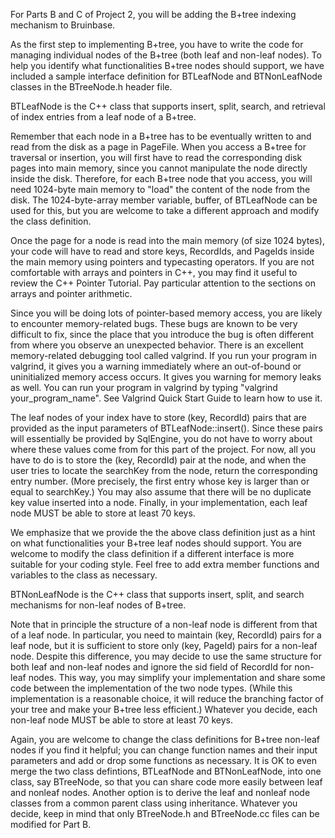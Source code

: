 For Parts B and C of Project 2, you will be adding the B+tree indexing mechanism to Bruinbase.

As the first step to implementing B+tree, you have to write the code for managing individual nodes of the B+tree (both leaf and non-leaf nodes). To help you identify what functionalities B+tree nodes should support, we have included a sample interface definition for BTLeafNode and BTNonLeafNode classes in the BTreeNode.h header file.

BTLeafNode is the C++ class that supports insert, split, search, and retrieval of index entries from a leaf node of a B+tree.

Remember that each node in a B+tree has to be eventually written to and read from the disk as a page in PageFile. When you access a B+tree for traversal or insertion, you will first have to read the corresponding disk pages into main memory, since you cannot manipulate the node directly inside the disk. Therefore, for each B+tree node that you access, you will need 1024-byte main memory to "load" the content of the node from the disk. The 1024-byte-array member variable, buffer, of BTLeafNode can be used for this, but you are welcome to take a different approach and modify the class definition.

Once the page for a node is read into the main memory (of size 1024 bytes), your code will have to read and store keys, RecordIds, and PageIds inside the main memory using pointers and typecasting operators. If you are not comfortable with arrays and pointers in C++, you may find it useful to review the C++ Pointer Tutorial. Pay particular attention to the sections on arrays and pointer arithmetic.

Since you will be doing lots of pointer-based memory access, you are likely to encounter memory-related bugs. These bugs are known to be very difficult to fix, since the place that you introduce the bug is often different from where you observe an unexpected behavior. There is an excellent memory-related debugging tool called valgrind. If you run your program in valgrind, it gives you a warning immediately where an out-of-bound or uninitialized memory access occurs. It gives you warning for memory leaks as well. You can run your program in valgrind by typing "valgrind your_program_name". See Valgrind Quick Start Guide to learn how to use it.

The leaf nodes of your index have to store (key, RecordId) pairs that are provided as the input parameters of BTLeafNode::insert(). Since these pairs will essentially be provided by SqlEngine, you do not have to worry about where these values come from for this part of the project. For now, all you have to do is to store the (key, RecordId) pair at the node, and when the user tries to locate the searchKey from the node, return the corresponding entry number. (More precisely, the first entry whose key is larger than or equal to searchKey.) You may also assume that there will be no duplicate key value inserted into a node. Finally, in your implementation, each leaf node MUST be able to store at least 70 keys.

We emphasize that we provide the the above class definition just as a hint on what functionalities your B+tree leaf nodes should support. You are welcome to modify the class definition if a different interface is more suitable for your coding style. Feel free to add extra member functions and variables to the class as necessary.

BTNonLeafNode is the C++ class that supports insert, split, and search mechanisms for non-leaf nodes of B+tree.

Note that in principle the structure of a non-leaf node is different from that of a leaf node. In particular, you need to maintain (key, RecordId) pairs for a leaf node, but it is sufficient to store only (key, PageId) pairs for a non-leaf node. Despite this difference, you may decide to use the same structure for both leaf and non-leaf nodes and ignore the sid field of RecordId for non-leaf nodes. This way, you may simplify your implementation and share some code between the implementation of the two node types. (While this implementation is a reasonable choice, it will reduce the branching factor of your tree and make your B+tree less efficient.) Whatever you decide, each non-leaf node MUST be able to store at least 70 keys.

Again, you are welcome to change the class definitions for B+tree non-leaf nodes if you find it helpful; you can change function names and their input parameters and add or drop some functions as necessary. It is OK to even merge the two class defintions, BTLeafNode and BTNonLeafNode, into one class, say BTreeNode, so that you can share code more easily between leaf and nonleaf nodes. Another option is to derive the leaf and nonleaf node classes from a common parent class using inheritance. Whatever you decide, keep in mind that only BTreeNode.h and BTreeNode.cc files can be modified for Part B.

